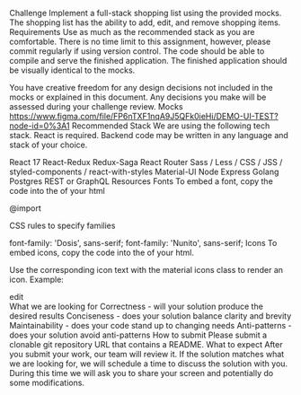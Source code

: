 Challenge
Implement a full-stack shopping list using the provided mocks. The shopping list has the ability to add, edit, and remove shopping items. 
Requirements
Use as much as the recommended stack as you are comfortable. There is no time limit to this assignment, however, please commit regularly if using version control. The code should be able to compile and serve the finished application. The finished application should be visually identical to the mocks.

You have creative freedom for any design decisions not included in the mocks or explained in this document. Any decisions you make will be assessed during your challenge review.
Mocks
https://www.figma.com/file/FP6nTXF1nqA9J5QFk0ieHi/DEMO-UI-TEST?node-id=0%3A1
Recommended Stack
We are using the following tech stack. React is required. Backend code may be written in any language and stack of your choice.

React 17
React-Redux
Redux-Saga
React Router
Sass / Less / CSS / JSS / styled-components / react-with-styles
Material-UI
Node
Express
Golang 
Postgres
REST or GraphQL
Resources
Fonts
To embed a font, copy the code into the <head> of your html

<link>
@import
<link rel="preconnect" href="https://fonts.googleapis.com">
<link rel="preconnect" href="https://fonts.gstatic.com" crossorigin>
<link href="https://fonts.googleapis.com/css2?family=Dosis:wght@200;300;400;500;600&family=Nunito:ital,wght@0,200;0,300;0,400;0,600;1,200;1,300;1,400;1,600&display=swap" rel="stylesheet">

CSS rules to specify families

font-family: 'Dosis', sans-serif;
font-family: 'Nunito', sans-serif;
Icons
To embed icons, copy the code into the <head> of your html. 
<link href="https://fonts.googleapis.com/icon?family=Material+Icons" rel="stylesheet">

Use the corresponding icon text with the material icons class to render an icon. Example:
<div className="material-icons">edit</div>
What we are looking for
Correctness - will your solution produce the desired results
Conciseness - does your solution balance clarity and brevity
Maintainability - does your code stand up to changing needs
Anti-patterns - does your solution avoid anti-patterns
How to submit
Please submit a clonable git repository URL that contains a README.
What to expect
After you submit your work, our team will review it. If the solution matches what we are looking for, we will schedule a time to discuss the solution with you. During this time we will ask you to share your screen and potentially do some modifications.
